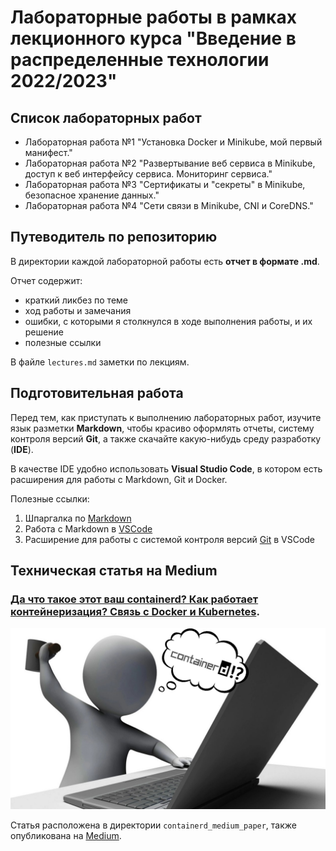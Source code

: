 # Лабораторные работы в рамках лекционного курса "Введение в распределенные технологии 2022/2023"

## Список лабораторных работ
* Лабораторная работа №1 "Установка Docker и Minikube, мой первый манифест."
* Лабораторная работа №2 "Развертывание веб сервиса в Minikube, доступ к веб интерфейсу сервиса. Мониторинг сервиса."
* Лабораторная работа №3 "Сертификаты и "секреты" в Minikube, безопасное хранение данных."
* Лабораторная работа №4 "Сети связи в Minikube, CNI и CoreDNS."

## Путеводитель по репозиторию
В директории каждой лабораторной работы есть **отчет в формате .md**.

Отчет содержит:
* краткий ликбез по теме
* ход работы и замечания
* ошибки, с которыми я столкнулся в ходе выполнения работы, и их решение
* полезные ссылки

В файле `lectures.md` заметки по лекциям.

## Подготовительная работа
Перед тем, как приступать к выполнению лабораторных работ, изучите язык разметки **Markdown**, чтобы красиво оформлять отчеты, систему контроля версий **Git**, а также скачайте какую-нибудь среду разработку (**IDE**).

В качестве IDE удобно использовать **Visual Studio Code**, в котором есть расширения для работы с Markdown, Git и Docker.

Полезные ссылки:
1. Шпаргалка по [Markdown](https://github.com/sandino/Markdown-Cheatsheet)
2. Работа с Markdown в [VSCode](https://code.visualstudio.com/docs/languages/markdown)
3. Расширение для работы с cистемой контроля версий [Git](https://code.visualstudio.com/docs/sourcecontrol/overview) в VSCode

## Техническая статья на Medium
### [Да что такое этот ваш containerd? Как работает контейнеризация? Связь с Docker и Kubernetes](https://github.com/AnatoliyBr/2022_2023-introduction_to_distributed_technologies-k4111c-briushinin_a_a/blob/master/containerd_medium_paper/conainerd_medium_paper.md).

![what_is_containerd](https://github.com/AnatoliyBr/2022_2023-introduction_to_distributed_technologies-k4111c-briushinin_a_a/blob/master/containerd_medium_paper/images/what_is_containerd.png 'What is containerd?')

Статья расположена в директории `containerd_medium_paper`, также опубликована на [Medium](https://medium.com/@anatoliibriushinin/what-is-containerd-bf36c39875c5).

